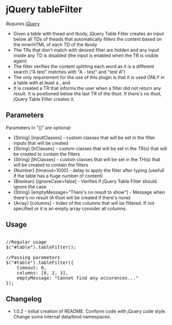 jQuery tableFilter
==================
*Requires [jQuery](http://jquery.com/)*


* Given a table with thead and tbody, jQuery Table Filter creates an input below all TDs of theads that automatically filters the content based on the innerHTML of each TD of the tbody  
* The TRs that don't match with desired filter are hidden and any input inside any TD is disabled (the input is enabled when the TR is visible again)  
* The filter verifies the content splitting each word as it is a different search ("A test" matches with "A - test" and "test A")  
* The only requirement for the use of this plugin is that it is used ONLY in a table with at least a <thead>, <th> and <tbody>  
* It is created a TR that informs the user when a filter did not return any result. It is positioned below the last TR of the tfoot. If there's no tfoot, jQuery Table Filter creates it.  

Parameters
----------
Parameters in "[]" are optional:
* {String} [inputClasses] - custom classes that will be set in the filter inputs that will be created
* {String} [trClasses] - custom classes that will be set in the TR(s) that will be created to contain the filters
* {String} [thClasses] - custom classes that will be set in the TH(s) that will be created to contain the filters
* {Number} [timeout=1000] - delay to apply the filter after typing (usefull if the table has a huge number of content)
* {Boolean} [ignoreCase=false] - Verifies if jQuery Table Filter should ignore the case
* {String} [emptyMessage="There's no result to show"] - Message when there's no result (A tfoot will be created if there's none)
* {Array} [columns] - Index of the columns that will be filtered. If not specified or it is an empty array consider all columns.

Usage
-----
<pre>

//Regular usage
$("#table").tableFilter();

//Passing parameters
$("#table").tableFilter({
    timeout: 0,
    columns: [0, 2, 3],
    emptyMessage: "Cannot find any occurences..."
});
</pre>

Changelog
--------
* 1.0.2 - Initial creation of README. Conform code with jQuery code style. Change some internal data/bind namespaces.